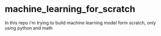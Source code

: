 # machine_learning_for_scratch
In this repo i'm trying to build machine learning model form scratch, only using python and math
